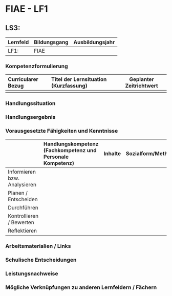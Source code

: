 # FIAE - LF1

## LS3: <!--titelLernsitation--><!--titelLernsitation-->

| Lernfeld | Bildungsgang | Ausbildungsjahr |
| :--- | :--- | :---: |
| LF1:</br> | FIAE | <!--aj--><!--aj--> |

### Kompetenzformulierung

<!--Kompetenzformulierung-->

<!--Kompetenzformulierung-->

| Curricularer Bezug | Titel der Lernsituation (Kurzfassung) | Geplanter Zeitrichtwert |
| :--- | :--- | :---: |
| <!--curricularerBezug--><!--curricularerBezug-->| <!--lsKurzfassung--><!--lsKurzfassung--> | <!--lsZeit--> |<!--lsZeit-->

### Handlungssituation

### Handlungsergebnis

<div style="page-break-after: always;"></div>

### Vorausgesetzte Fähigkeiten und Kenntnisse

| | Handlungskompetenz</br>(Fachkompetenz und Personale Kompetenz) | Inhalte | Sozialform/Methoden |
| :--- | :--- | :--- | :--- |
| Informieren bzw. Analysieren |  | |  |
| Planen / Entscheiden | |  |  |
| Durchführen | | |  |
| Kontrollieren / Bewerten | | |  |
| Reflektieren |  | | |

### Arbeitsmaterialien / Links

### Schulische Entscheidungen

### Leistungsnachweise

### Mögliche Verknüpfungen zu anderen Lernfeldern / Fächern
